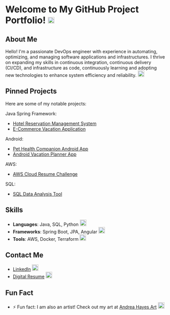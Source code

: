 

# Welcome to My GitHub Project Portfolio! <img src="https://github.githubassets.com/images/icons/emoji/unicode/1f44b.png?v8" width="20"/>

## About Me
Hello! I'm a passionate DevOps engineer with experience in automating, optimizing, and managing software applications and infrastructures. I thrive on expanding my skills in continuous integration, continuous delivery (CI/CD), and infrastructure as code, continuously learning and adopting new technologies to enhance system efficiency and reliability. <img src="https://github.githubassets.com/images/icons/emoji/unicode/1f4bb.png?v8" width="20"/>

## Pinned Projects
Here are some of my notable projects:

Java Spring Framework: 
- [Hotel Reservation Management System](https://github.com/NikkaLuna/HotelResManager_Java_OOP_Multithreading_with_Docker)
- [E-Commerce Vacation Application](https://github.com/NikkaLuna/ECommerceApplication_SpringBoot_JPA_Angular_Hibernate)


Android: 
- [Pet Health Companion Android App](https://github.com/NikkaLuna/Pet_Health_Companion_Android_App)
- [Android Vacation Planner App](https://github.com/NikkaLuna/Android_Vacation_Planner_App)

AWS:
- [AWS Cloud Resume Challenge](https://github.com/NikkaLuna/Cloud_Resume_Challenge)

SQL:
- [SQL Data Analysis Tool](https://github.com/NikkaLuna/DVD-Rental-SQL-Data-Analysis-Export-Tool)


## Skills
- **Languages**: Java, SQL, Python <img src="https://github.githubassets.com/images/icons/emoji/unicode/2615.png?v8" width="20"/>
- **Frameworks**: Spring Boot, JPA, Angular <img src="https://github.githubassets.com/images/icons/emoji/unicode/1f331.png?v8" width="20"/>
- **Tools**: AWS, Docker, Terraform <img src="https://github.githubassets.com/images/icons/emoji/unicode/1f433.png?v8" width="20"/>

## Contact Me
- [LinkedIn](https://www.linkedin.com/in/andrea-hayes-msml/) <img src="https://github.githubassets.com/images/icons/emoji/unicode/1f517.png?v8" width="20"/>
- [Digital Resume](https://andreahayes-dev.com) <img src="https://github.githubassets.com/images/icons/emoji/unicode/1f4c4.png?v8" width="20"/>

## Fun Fact
- ⚡ Fun fact: I am also an artist! Check out my art at [Andrea Hayes Art](https://andreachristinehayes.wixsite.com/andreahayesart/) <img src="https://github.githubassets.com/images/icons/emoji/unicode/1f3a8.png?v8" width="20"/>
